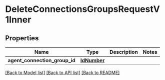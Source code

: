 # DeleteConnectionsGroupsRequestV1Inner

## Properties
Name | Type | Description | Notes
------------ | ------------- | ------------- | -------------
**agent_connection_group_id** | [**IdNumber**](IdNumber.md) |  | 

[[Back to Model list]](../README.md#documentation-for-models) [[Back to API list]](../README.md#documentation-for-api-endpoints) [[Back to README]](../README.md)


